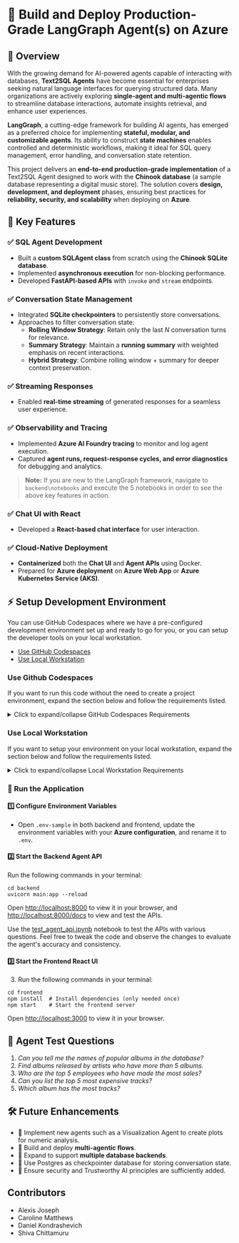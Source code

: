 # 🚀 Build and Deploy Production-Grade LangGraph Agent(s) on Azure

## 📌 Overview

With the growing demand for AI-powered agents capable of interacting with databases, **Text2SQL Agents** have become essential for enterprises seeking natural language interfaces for querying structured data. Many organizations are actively exploring **single-agent and multi-agentic flows** to streamline database interactions, automate insights retrieval, and enhance user experiences.

**LangGraph**, a cutting-edge framework for building AI agents, has emerged as a preferred choice for implementing **stateful, modular, and customizable agents**. Its ability to construct **state machines** enables controlled and deterministic workflows, making it ideal for SQL query management, error handling, and conversation state retention.

This project delivers an **end-to-end production-grade implementation** of a Text2SQL Agent designed to work with the **Chinook database** (a sample database representing a digital music store). The solution covers **design, development, and deployment** phases, ensuring best practices for **reliability, security, and scalability** when deploying on **Azure**.

## 🎯 Key Features

### ✅ SQL Agent Development
- Built a **custom SQLAgent class** from scratch using the **Chinook SQLite database**.
- Implemented **asynchronous execution** for non-blocking performance.
- Developed **FastAPI-based APIs** with `invoke` and `stream` endpoints.

### ✅ Conversation State Management
- Integrated **SQLite checkpointers** to persistently store conversations.
- Approaches to filter conversation state:
  - **Rolling Window Strategy**: Retain only the last *N* conversation turns for relevance.
  - **Summary Strategy**: Maintain a **running summary** with weighted emphasis on recent interactions.
  - **Hybrid Strategy**: Combine rolling window + summary for deeper context preservation.

### ✅ Streaming Responses
- Enabled **real-time streaming** of generated responses for a seamless user experience.

### ✅ Observability and Tracing
- Implemented **Azure AI Foundry tracing** to monitor and log agent execution.
- Captured **agent runs, request-response cycles, and error diagnostics** for debugging and analytics.

> **Note:** If you are new to the LangGraph framework, navigate to `backend\notebooks` and execute the 5 notebooks in order to see the above key features in action.

### ✅ Chat UI with React
- Developed a **React-based chat interface** for user interaction.

### ✅ Cloud-Native Deployment
- **Containerized** both the **Chat UI** and **Agent APIs** using Docker.
- Prepared for **Azure deployment** on **Azure Web App** or **Azure Kubernetes Service (AKS)**.


## ⚡ Setup Development Environment

You can use GitHub Codespaces where we have a pre-configured development environment set up and ready to go for you, or you can setup the developer tools on your local workstation.

- [Use GitHub Codespaces](#use-github-codespaces)
- [Use Local Workstation](#use-local-workstation)

### Use Github Codespaces

If you want to run this code without the need to create a project environment, expand the section below and follow the requirements listed.

<details markdown=1>
<summary markdown="span">Click to expand/collapse GitHub Codespaces Requirements</summary>

You must have a GitHub account to use GitHub Codespaces. If you do not have a GitHub account, you can [Sign Up Here](https://github.com/signup).

GitHub Codespaces is available for developers in every organization. All personal GitHub.com accounts include a monthly quota of free usage each month. GitHub will provide users in the Free plan 120 core hours, or 60 hours of run time on a 2 core codespace, plus 15 GB of storage each month.

You can see your balance of available codespace hours on the [GitHub billing page](https://github.com/settings/billing/summary).

Your Codespace environment should load in a new browser tab. It will take approximately 3-5 minutes the first time you create the codespace for it to load.

- When the codespace completes loading, you should find an instance of Visual Studio Code running in your browser with the files needed for this project. 
- Python modules required to run the `/backend` code are pre-installed with the codespace, so you can start coding immediately without the need to set up an environment. This is one of the key benefits of using GitHub Codespaces.

**NOTE:** GitHub Codespaces time out after 20 minutes if you are not actively interacting with it in the browser. If your codespace times out, you can restart it and the developer environment and its files will return with its state intact within seconds. If you want to have a better experience, you can also update the default timeout value in your personal setting page on Github. Refer to this page for instructions: [Default-Timeout-Period](https://docs.github.com/en/codespaces/setting-your-user-preferences/setting-your-timeout-period-for-github-codespaces#setting-your-default-timeout-period) 

**NOTE:** Codespaces expire after 30 days unless you extend the expiration date. When a Codespace expires, the state of all files in it will be lost.

</details>

### Use Local Workstation

If you want to setup your environment on your local workstation, expand the section below and follow the requirements listed.

<details markdown=1>
<summary markdown="span">Click to expand/collapse Local Workstation Requirements</summary>

Clone the repo:
```console
git clone https://github.com/shivachittamuru/langgraph-agents-on-azure.git
cd langgraph-agents-on-azure
```

#### Option 1: Using Conda (Recommended)
If you have Anaconda or Miniconda installed, you can set up the environment using Conda:
```console
conda create --name <env-name> python=3.10
conda activate <env-name>
pip install -r requirements.txt
```

#### Option 2: Using Virtualenv
```console
python3 -m venv <env-name>
source <env-name>/bin/activate  # On macOS/Linux
<env-name>\Scripts\activate  # On Windows
pip install -r requirements.txt
```
</details>

### 🚀 Run the Application

#### 1️⃣ Configure Environment Variables  
- Open `.env-sample` in both backend and frontend, update the environment variables with your **Azure configuration**, and rename it to `.env`.  

#### 2️⃣ Start the Backend Agent API  
Run the following commands in your terminal:  
```console
cd backend
uvicorn main:app --reload
```

Open [http://localhost:8000](http://localhost:8000) to view it in your browser, and [http://localhost:8000/docs](http://localhost:8000/docs) to view and test the APIs.  

Use the [test_agent_api.ipynb](test_agent_api.ipynb) notebook to test the APIs with various questions. Feel free to tweak the code and observe the changes to evaluate the agent's accuracy and consistency.

#### 3️⃣ Start the Frontend React UI
3. Run the following commands in your terminal:
```console
cd frontend
npm install  # Install dependencies (only needed once)
npm start    # Start the frontend server
```

Open [http://localhost:3000](http://localhost:3000) to view it in your browser.


## 📝 Agent Test Questions  

1. *Can you tell me the names of popular albums in the database?*  
2. *Find albums released by artists who have more than 5 albums.*  
3. *Who are the top 5 employees who have made the most sales?*  
4. *Can you list the top 5 most expensive tracks?*  
5. *Which album has the most tracks?*  



## 🛠️ Future Enhancements
- 🔹 Implement new agents such as a Visualization Agent to create plots for numeric analysis.
- 🔹 Build and deploy **multi-agentic flows**.
- 🔹 Expand to support **multiple database backends**.
- 🔹 Use Postgres as checkpointer database for storing conversation state.
- 🔹 Ensure security and Trustworthy AI principles are sufficiently added.


## Contributors

- Alexis Joseph
- Caroline Matthews
- Daniel Kondrashevich
- Shiva Chittamuru
